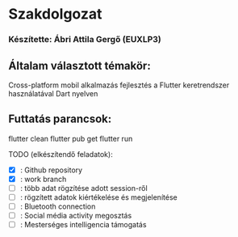 # Szakdolgozat
### Készítette: Ábri Attila Gergő (EUXLP3)

## Általam választott témakör:
Cross-platform mobil alkalmazás fejlesztés a Flutter keretrendszer használatával Dart nyelven

## Futtatás parancsok:
flutter clean
flutter pub get
flutter run

TODO (elkészítendő feladatok):
- [X] : Github repository
- [X] : work branch
- [ ] : több adat rögzítése adott session-ről
- [ ] : rögzített adatok kiértékelése és megjelenítése
- [ ] : Bluetooth connection
- [ ] : Social média activity megosztás
- [ ] : Mesterséges intelligencia támogatás
